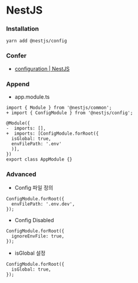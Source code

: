 # NestJS

### Installation
```
yarn add @nestjs/config
```

### Confer
- [configuration | NestJS](https://docs.nestjs.com/techniques/configuration)

### Append
- app.module.ts
```
import { Module } from '@nestjs/common';
+ import { ConfigModule } from '@nestjs/config';

@Module({
-  imports: [],
+  imports: [ConfigModule.forRoot({
  isGlobal: true,
  envFilePath: '.env'
  )],
})
export class AppModule {}
```


### Advanced
- Config 파일 정의
```
ConfigModule.forRoot({
  envFilePath: '.env.dev',
});
```

- Config Disabled
```
ConfigModule.forRoot({
  ignoreEnvFile: true,
});
```

- isGlobal 설정
```
ConfigModule.forRoot({
  isGlobal: true,
});
```